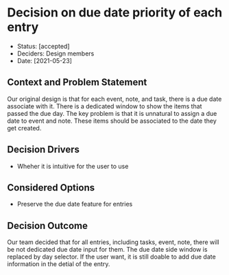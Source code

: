 # Decision on due date priority of each entry

* Status: [accepted]
* Deciders: Design members
* Date: [2021-05-23]

## Context and Problem Statement

Our original design is that for each event, note, and task, there is a due date associate with it. There is a dedicated window to show the items that passed the due day. The key problem is that it is unnatural to assign a due date to event and note. These items should be associated to the date they get created.

## Decision Drivers 

* Wheher it is intuitive for the user to use

## Considered Options

* Preserve the due date feature for entries

## Decision Outcome

Our team decided that for all entries, including tasks, event, note, there will be not dedicated due date input for them. The due date side window is replaced by day selector. If the user want, it is still doable to add due date information in the detial of the entry.